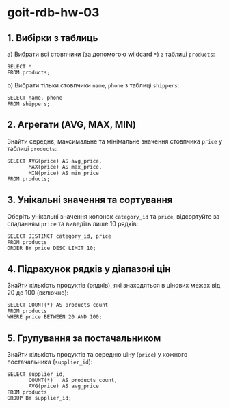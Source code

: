 # goit-rdb-hw-03

## 1. Вибірки з таблиць

a) Вибрати всі стовпчики (за допомогою wildcard `*`) з таблиці `products`:

```mysql
SELECT *
FROM products;
```

b) Вибрати тільки стовпчики `name`, `phone` з таблиці `shippers`:

```mysql
SELECT name, phone
FROM shippers;
```

## 2. Агрегати (AVG, MAX, MIN)

Знайти середнє, максимальне та мінімальне значення стовпчика `price` у таблиці `products`:

```mysql
SELECT AVG(price) AS avg_price,
       MAX(price) AS max_price,
       MIN(price) AS min_price
FROM products;
```

## 3. Унікальні значення та сортування

Оберіть унікальні значення колонок `category_id` та `price`, відсортуйте за спаданням `price` та виведіть лише 10
рядків:

```mysql
SELECT DISTINCT category_id, price
FROM products
ORDER BY price DESC LIMIT 10;
```

## 4. Підрахунок рядків у діапазоні цін

Знайти кількість продуктів (рядків), які знаходяться в цінових межах від 20 до 100 (включно):

```mysql
SELECT COUNT(*) AS products_count
FROM products
WHERE price BETWEEN 20 AND 100;
```

## 5. Групування за постачальником

Знайти кількість продуктів та середню ціну (`price`) у кожного постачальника (`supplier_id`):

```mysql
SELECT supplier_id,
       COUNT(*)   AS products_count,
       AVG(price) AS avg_price
FROM products
GROUP BY supplier_id;
```
